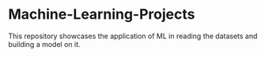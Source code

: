 # Machine-Learning-Projects
This repository showcases the application of ML in reading the datasets and building a model on it.
